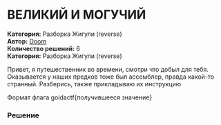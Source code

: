 # ВЕЛИКИЙ И МОГУЧИЙ
**Категория:** Разборка Жигули (reverse)\
**Автор:** [Doom](https://t.me/dontunique)\
**Количество решений:** 6\
**Категория:** Разборка Жигули (reverse)

Привет, я путешественник во времени, смотри что добыл для тебя. Оказывается у наших предков тоже был ассемблер, правда какой-то странный. Разберись, также прикладываю их инструкцию

Формат флага goidactf{получившееся значение}

### Решение
